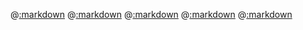 @[:markdown](classes/array/template.md)
@[:markdown](classes/hash/template.md)
@[:markdown](classes/string/template.md)
@[:markdown](classes/struct/template.md)
@[:markdown](classes/symbol/template.md)
